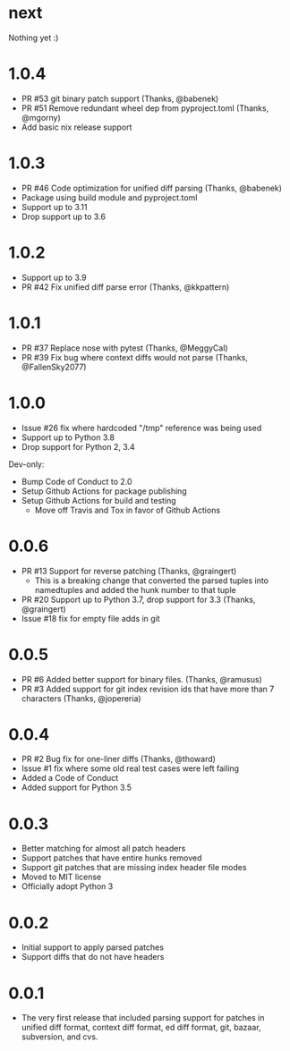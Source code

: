 # next

Nothing yet :)

# 1.0.4

- PR #53 git binary patch support (Thanks, @babenek)
- PR #51 Remove redundant wheel dep from pyproject.toml (Thanks, @mgorny)
- Add basic nix release support

# 1.0.3

- PR #46 Code optimization for unified diff parsing (Thanks, @babenek)
- Package using build module and pyproject.toml
- Support up to 3.11
- Drop support up to 3.6

# 1.0.2

- Support up to 3.9
- PR #42 Fix unified diff parse error (Thanks, @kkpattern)

# 1.0.1

- PR #37 Replace nose with pytest (Thanks, @MeggyCal)
- PR #39 Fix bug where context diffs would not parse (Thanks, @FallenSky2077)

# 1.0.0

- Issue #26 fix where hardcoded "/tmp" reference was being used
- Support up to Python 3.8
- Drop support for Python 2, 3.4

Dev-only:

- Bump Code of Conduct to 2.0
- Setup Github Actions for package publishing
- Setup Github Actions for build and testing
  - Move off Travis and Tox in favor of Github Actions

# 0.0.6

- PR #13 Support for reverse patching (Thanks, @graingert)
  - This is a breaking change that converted the parsed tuples into namedtuples
    and added the hunk number to that tuple
- PR #20 Support up to Python 3.7, drop support for 3.3 (Thanks, @graingert)
- Issue #18 fix for empty file adds in git

# 0.0.5

- PR #6 Added better support for binary files. (Thanks, @ramusus)
- PR #3 Added support for git index revision ids that have more than 7
  characters (Thanks, @jopereria)

# 0.0.4

- PR #2 Bug fix for one-liner diffs (Thanks, @thoward)
- Issue #1 fix where some old real test cases were left failing
- Added a Code of Conduct
- Added support for Python 3.5

# 0.0.3

- Better matching for almost all patch headers
- Support patches that have entire hunks removed
- Support git patches that are missing index header file modes
- Moved to MIT license
- Officially adopt Python 3

# 0.0.2

- Initial support to apply parsed patches
- Support diffs that do not have headers

# 0.0.1

- The very first release that included parsing support for patches in unified
  diff format, context diff format, ed diff format, git, bazaar, subversion, and
  cvs.
